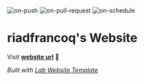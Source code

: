 
  ![on-push](../../actions/workflows/on-push.yaml/badge.svg)
  ![on-pull-request](../../actions/workflows/on-pull-request.yaml/badge.svg)
  ![on-schedule](../../actions/workflows/on-schedule.yaml/badge.svg)

  # riadfrancoq's Website

  Visit **[website url](#)** 🚀

  _Built with [Lab Website Template](https://greene-lab.gitbook.io/lab-website-template-docs)_
